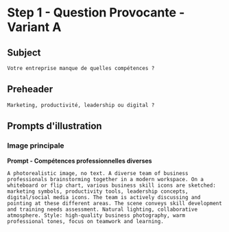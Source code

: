 # Step 1 - Question Provocante - Variant A

## Subject
```
Votre entreprise manque de quelles compétences ?
```

## Preheader
```
Marketing, productivité, leadership ou digital ?
```

## Prompts d'illustration

### Image principale

**Prompt - Compétences professionnelles diverses**
```
A photorealistic image, no text. A diverse team of business professionals brainstorming together in a modern workspace. On a whiteboard or flip chart, various business skill icons are sketched: marketing symbols, productivity tools, leadership concepts, digital/social media icons. The team is actively discussing and pointing at these different areas. The scene conveys skill development and training needs assessment. Natural lighting, collaborative atmosphere. Style: high-quality business photography, warm professional tones, focus on teamwork and learning.
```

